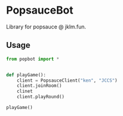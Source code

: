 # PopsauceBot
Library for popsauce @ jklm.fun.

## Usage

```python
from popbot import *


def playGame():
    client = PopsauceClient("ken", "JCCS")
    client.joinRoom()
    clinet
    client.playRound()

playGame()
```

